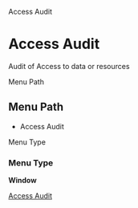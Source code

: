 
Access Audit
# Access Audit


Audit of Access to data or resources

Menu Path
## Menu Path



- Access Audit

Menu Type
### Menu Type

**Window**


[Access Audit](functional-guide/window/window-access-audit.md)